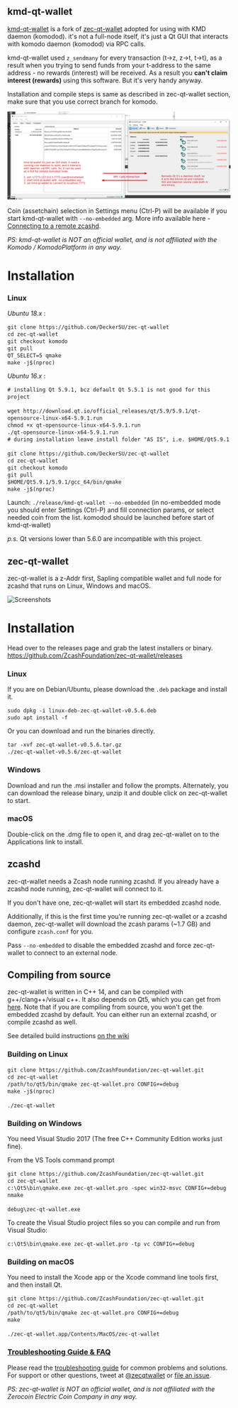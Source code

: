 ## kmd-qt-wallet  ##

[kmd-qt-wallet](https://github.com/DeckerSU/zec-qt-wallet/tree/komodo) is a fork of [zec-qt-wallet](https://github.com/ZcashFoundation/zec-qt-wallet) adopted for using with KMD daemon (komodod). it's not a full-node itself, it's just a Qt GUI that interacts with komodo daemon (komodod) via RPC calls.

kmd-qt-wallet used `z_sendmany` for every transaction (t->z, z->t, t->t), as a result when you trying to send funds from your t-address to the same address - no rewards (interest) will be received. As a result you **can't claim interest (rewards)** using this software. But it's very handy anyway.

Installation and compile steps is same as described in zec-qt-wallet section, make sure that you use correct branch for komodo.

![Remotenode](docs/remote_node.png?raw=true)

Coin (assetchain) selection in Settings menu (Ctrl-P) will be available if you start kmd-qt-wallet with `--no-embedded` arg. More info available here - [Connecting to a remote zcashd](https://github.com/ZcashFoundation/zec-qt-wallet/wiki/Troubleshooting-&-FAQ#4-connecting-to-a-remote-zcashd).

_PS: kmd-qt-wallet is NOT an official wallet, and is not affiliated with the Komodo / KomodoPlatform in any way._

# Installation

### Linux

_Ubuntu 18.x_ :

```
git clone https://github.com/DeckerSU/zec-qt-wallet
cd zec-qt-wallet
git checkout komodo
git pull
QT_SELECT=5 qmake 
make -j$(nproc)

```
_Ubuntu 16.x_ :

```
# installing Qt 5.9.1, bcz default Qt 5.5.1 is not good for this project

wget http://download.qt.io/official_releases/qt/5.9/5.9.1/qt-opensource-linux-x64-5.9.1.run
chmod +x qt-opensource-linux-x64-5.9.1.run
./qt-opensource-linux-x64-5.9.1.run
# during installation leave install folder "AS IS", i.e. $HOME/Qt5.9.1

git clone https://github.com/DeckerSU/zec-qt-wallet
cd zec-qt-wallet
git checkout komodo
git pull
$HOME/Qt5.9.1/5.9.1/gcc_64/bin/qmake 
make -j$(nproc)
```

Launch: `./release/kmd-qt-wallet --no-embedded` (in no-embedded mode you should enter Settings (Ctrl-P) and fill connection params, or select needed coin from the list. komodod should be launched before start of kmd-qt-wallet)

_p.s._ Qt versions lower than 5.6.0 are incompatible with this project.

## zec-qt-wallet  ##

zec-qt-wallet is a z-Addr first, Sapling compatible wallet and full node for zcashd that runs on Linux, Windows and macOS.

![Screenshots](docs/screenshot-sub.png?raw=true)

# Installation

Head over to the releases page and grab the latest installers or binary. https://github.com/ZcashFoundation/zec-qt-wallet/releases

### Linux

If you are on Debian/Ubuntu, please download the `.deb` package and install it.
```
sudo dpkg -i linux-deb-zec-qt-wallet-v0.5.6.deb
sudo apt install -f
```

Or you can download and run the binaries directly.
```
tar -xvf zec-qt-wallet-v0.5.6.tar.gz
./zec-qt-wallet-v0.5.6/zec-qt-wallet
```

### Windows
Download and run the .msi installer and follow the prompts. Alternately, you can download the release binary, unzip it and double click on zec-qt-wallet to start.

### macOS
Double-click on the .dmg file to open it, and drag zec-qt-wallet on to the Applications link to install.

## zcashd
zec-qt-wallet needs a Zcash node running zcashd. If you already have a zcashd node running, zec-qt-wallet will connect to it. 

If you don't have one, zec-qt-wallet will start its embedded zcashd node. 

Additionally, if this is the first time you're running zec-qt-wallet or a zcashd daemon, zec-qt-wallet will download the zcash params (~1.7 GB) and configure `zcash.conf` for you. 

Pass `--no-embedded` to disable the embedded zcashd and force zec-qt-wallet to connect to an external node.

## Compiling from source
zec-qt-wallet is written in C++ 14, and can be compiled with g++/clang++/visual c++. It also depends on Qt5, which you can get from [here](https://www.qt.io/download). Note that if you are compiling from source, you won't get the embedded zcashd by default. You can either run an external zcashd, or compile zcashd as well. 

See detailed build instructions [on the wiki](https://github.com/ZcashFoundation/zec-qt-wallet/wiki/Compiling-from-source-code)

### Building on Linux

```
git clone https://github.com/ZcashFoundation/zec-qt-wallet.git
cd zec-qt-wallet
/path/to/qt5/bin/qmake zec-qt-wallet.pro CONFIG+=debug
make -j$(nproc)

./zec-qt-wallet
```

### Building on Windows
You need Visual Studio 2017 (The free C++ Community Edition works just fine). 

From the VS Tools command prompt
```
git clone https://github.com/ZcashFoundation/zec-qt-wallet.git
cd zec-qt-wallet
c:\Qt5\bin\qmake.exe zec-qt-wallet.pro -spec win32-msvc CONFIG+=debug
nmake

debug\zec-qt-wallet.exe
```

To create the Visual Studio project files so you can compile and run from Visual Studio:
```
c:\Qt5\bin\qmake.exe zec-qt-wallet.pro -tp vc CONFIG+=debug
```

### Building on macOS
You need to install the Xcode app or the Xcode command line tools first, and then install Qt. 

```
git clone https://github.com/ZcashFoundation/zec-qt-wallet.git
cd zec-qt-wallet
/path/to/qt5/bin/qmake zec-qt-wallet.pro CONFIG+=debug
make

./zec-qt-wallet.app/Contents/MacOS/zec-qt-wallet
```

### [Troubleshooting Guide & FAQ](https://github.com/ZcashFoundation/zec-qt-wallet/wiki/Troubleshooting-&-FAQ)
Please read the [troubleshooting guide](https://github.com/ZcashFoundation/zec-qt-wallet/wiki/Troubleshooting-&-FAQ) for common problems and solutions.
For support or other questions, tweet at [@zecqtwallet](https://twitter.com/zecqtwallet) or [file an issue](https://github.com/ZcashFoundation/zec-qt-wallet/issues).

_PS: zec-qt-wallet is NOT an official wallet, and is not affiliated with the Zerocoin Electric Coin Company in any way._
